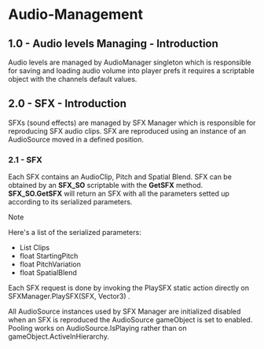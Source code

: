 # Audio-Management

## 1.0 - Audio levels Managing - Introduction
Audio levels are managed by AudioManager singleton which is responsible for saving and loading audio volume into player prefs it requires a scriptable object with the channels default values. 


## 2.0 - SFX - Introduction
SFXs (sound effects) are managed by SFX Manager which is responsible for reproducing SFX audio clips.
SFX are reproduced using an instance of an AudioSource moved in a defined position.

### 2.1 - SFX
Each SFX contains an AudioClip, Pitch and Spatial Blend.
SFX can be obtained by an **SFX_SO** scriptable with the **GetSFX** method.
**SFX_SO.GetSFX** will return an SFX with all the parameters setted up according to its serialized parameters.

> [!NOTE]
> Here's a list of the serialized parameters:
> - List<AudioClip> Clips
> - float StartingPitch
> - float PitchVariation
> - float SpatialBlend

Each SFX request is done by invoking the PlaySFX static action directly on SFXManager.PlaySFX(SFX, Vector3) .

All AudioSource instances used by SFX Manager are initialized disabled when an SFX is reproduced the AudioSource gameObject is set to enabled.
Pooling works on AudioSource.IsPlaying rather than on gameObject.ActiveInHierarchy.
